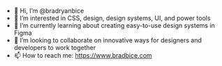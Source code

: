 - 👋 Hi, I’m @bradryanbice
- 👀 I’m interested in CSS, design, design systems, UI, and power tools
- 🌱 I’m currently learning about creating easy-to-use design systems in Figma
- 💞️ I’m looking to collaborate on innovative ways for designers and developers to work together
- 📫 How to reach me: https://www.bradbice.com

<!---
bradryanbice/bradryanbice is a ✨ special ✨ repository because its `README.md` (this file) appears on your GitHub profile.
You can click the Preview link to take a look at your changes.
--->
